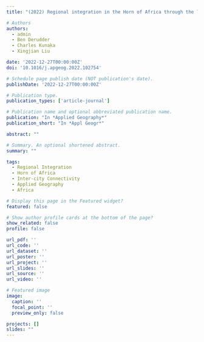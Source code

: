 ```yaml
---
title: "(2022) Regional integration in the Horn of Africa through the lens of inter-city connectivity. Applied Geography, 145, 102754"

# Authors
authors:
  - admin
  - Ben Derudder
  - Charles Kunaka
  - Xingjian Liu

date: '2022-12-27T00:00:00Z'
doi: '10.1016/j.apgeog.2022.102754'

# Schedule page publish date (NOT publication's date).
publishDate: '2022-12-27T00:00:00Z'

# Publication type.
publication_types: ['article-journal']

# Publication name and optional abbreviated publication name.
publication: "In *Applied Geography*"
publication_short: "In *Appl Geogr*"

abstract: ""

# Summary. An optional shortened abstract.
summary: ""

tags:
  - Regional Integration
  - Horn of Africa
  - Inter-city Connectivity
  - Applied Geography
  - Africa

# Display this page in the Featured widget?
featured: false

# Show author profile cards at the bottom of the page?
show_related: false
profile: false

url_pdf: ''
url_code: ''
url_dataset: ''
url_poster: ''
url_project: ''
url_slides: ''
url_source: ''
url_video: ''

# Featured image
image:
  caption: ''
  focal_point: ''
  preview_only: false

projects: []
slides: ""
---
```

